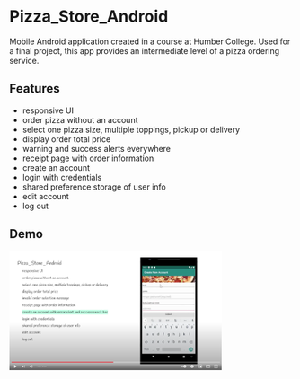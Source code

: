 # Pizza_Store_Android
Mobile Android application created in a course at Humber College. Used for a final project, this app provides an intermediate level of a pizza ordering service.

## Features
* responsive UI
* order pizza without an account
* select one pizza size, multiple toppings, pickup or delivery
* display order total price
* warning and success alerts everywhere
* receipt page with order information
* create an account
* login with credentials
* shared preference storage of user info
* edit account
* log out

## Demo
[<img alt="youtube link to watch demo" width="75%" src="pizzaStoreThumbnail.png" />](https://www.youtube.com/watch?v=cvNTddy40i0)




